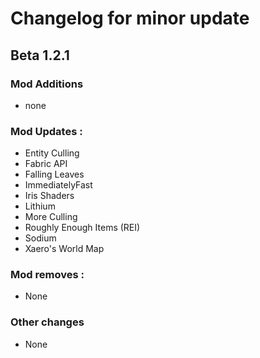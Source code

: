 # Changelog for minor update

## Beta 1.2.1

### Mod Additions
- none

### Mod Updates :
- Entity Culling
- Fabric API
- Falling Leaves
- ImmediatelyFast
- Iris Shaders
- Lithium
- More Culling
- Roughly Enough Items (REI)
- Sodium
- Xaero's World Map

### Mod removes :
- None

### Other changes
- None
